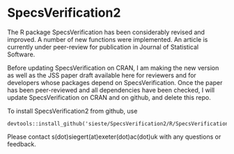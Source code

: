 # SpecsVerification2

The R package SpecsVerification has been considerably revised and improved. A number of new functions were implemented. An article is currently under peer-review for publication in Journal of Statistical Software.

Before updating SpecsVerification on CRAN, I am making the new version as well as the JSS paper draft available here for reviewers and for developers whose packages depend on SpecsVerification. Once the paper has been peer-reviewed and all dependencies have been checked, I will update SpecsVerification on CRAN and on github, and delete this repo.

To install SpecsVerification2 from github, use

    devtools::install_github('sieste/SpecsVerification2/R/SpecsVerification2')

Please contact s(dot)siegert(at)exeter(dot)ac(dot)uk with any questions or feedback.
